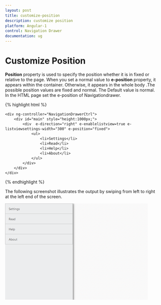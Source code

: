 ```yaml
---
layout: post
title: customize-position
description: customize position
platform: Angular-1
control: Navigation Drawer
documentation: ug
---
```


# Customize Position

**Position** property is used to specify the position whether it is in fixed or relative to the page. When you set a normal value to **e-position** property, it appears within the container. Otherwise, it appears in the whole body .The possible position values are fixed and normal. The Default value is normal.
In the HTML page set the e-position of Navigationdrawer.


{% highlight html %}

    <div ng-controller="NavigationDrawerCtrl">
        <div id="main" style="height:1000px;">
            <div  e-direction="right" e-enablelistview=true e-listviewsettings-width="300" e-position="fixed">
                <ul>
                    <li>Settings</li>
                    <li>Read</li>
                    <li>Help</li>
                    <li>About</li>
                </ul>
            </div>       
        </div>
    </div>

{% endhighlight %}


The following screenshot illustrates the output by swiping from left to right at the left end of the screen.

![](customize-position_images\customize-position_img1.png)

